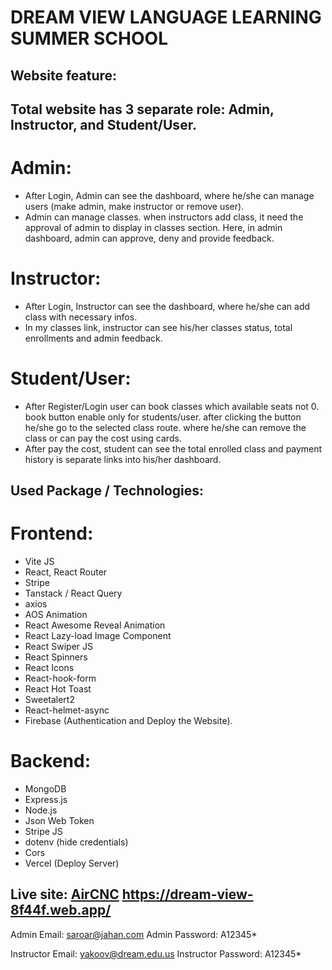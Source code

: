 # DREAM VIEW LANGUAGE LEARNING SUMMER SCHOOL

## Website feature:

## Total website has 3 separate role: Admin, Instructor, and Student/User.

# Admin:
- After Login, Admin can see the dashboard, where he/she can manage users (make admin, make instructor or remove user).
- Admin can manage classes. when instructors add class, it need the approval of admin to display in classes section. Here, in admin dashboard, admin can approve, deny and provide feedback.

# Instructor:
- After Login, Instructor can see the dashboard, where he/she can add class with necessary infos.
- In my classes link, instructor can see his/her classes status, total enrollments and admin feedback.

# Student/User:
- After Register/Login user can book classes which available seats not 0. book button enable only for students/user. after clicking the button he/she go to the selected class route. where he/she can remove the class or can pay the cost using cards.
- After pay the cost, student can see the total enrolled class and payment history is separate links into his/her dashboard.

## Used Package / Technologies:
# Frontend:
- Vite JS
- React,  React Router
- Stripe
- Tanstack / React Query
- axios
- AOS Animation
- React Awesome Reveal Animation
- React Lazy-load Image Component
- React Swiper JS
- React Spinners
- React Icons
- React-hook-form
- React Hot Toast
- Sweetalert2
- React-helmet-async
- Firebase (Authentication and Deploy the Website).

# Backend:
- MongoDB
- Express.js
- Node.js
- Json Web Token
- Stripe JS
- dotenv (hide credentials)
- Cors
- Vercel (Deploy Server)

## Live site: [AirCNC](https://aircnc-68403.web.app/) https://dream-view-8f44f.web.app/
Admin Email: saroar@jahan.com
Admin Password: A12345*

Instructor Email: yakoov@dream.edu.us
Instructor Password: A12345*